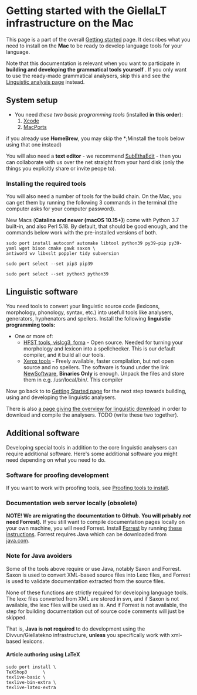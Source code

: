 # Getting started with the GiellaLT infrastructure on the Mac

This page is a part of the overall [Getting started](GettingStarted.html) page.
It describes what you need to install on the **Mac** to be ready to develop
language tools for your language.

Note that this documentation is relevant when you want to participate in **building and developing the grammatical tools yourself** . If you only want to use the ready-made grammatical analysers, skip this and see the [Linguistic analysis page](ling/LinguisticAnalysis.html) instead.


## System setup


* You need *these two basic programming tools* (installed **in this order**):
	1. [Xcode](InstallingXCode.html)
	1. [MacPorts](http://www.macports.org) 

if you already use **HomeBrew**, you may skip the *;Minstall the tools below using that one instead)

You will also need a **text editor** - we recommend    [SubEthaEdit](https://apps.apple.com/us/app/subethaedit/id728530824) - then you can collaborate with us over the net straight from your hard disk (only the things you explicitly share or invite peope to). 


###  Installing the required tools

You will also need a number of tools for the build chain. On the Mac, you can get them by running the following 3 commands in the terminal (the computer asks for your computer password).

New Macs (**Catalina and newer (macOS 10.15+)**) come with Python 3.7 built-in, and also Perl 5.18. By default, that should be good enough, and the commands below work with the pre-installed versions of both.

```
sudo port install autoconf automake libtool python39 py39-pip py39-yaml wget bison cmake gawk saxon \
antiword wv libxslt poppler tidy subversion

sudo port select --set pip3 pip39

sudo port select --set python3 python39
```



## Linguistic software


You need tools to convert your linguistic source code (lexicons, morphology,
phonology, syntax, etc.) into usefull tools like analysers, generators,
hyphenators and spellers. Install the following
**linguistic programming tools:**


* One or more of:
	* [HFST tools, vislcg3, foma](compiling_HFST3.html) -
   Open source. Needed for turning your morphology and lexicon into a
   spellchecker. This is our default compiler, and it build all our tools.
	* [Xerox tools](http://www.fsmbook.com) -
   Freely available, faster compilation, but not open source and no spellers.
   The software is found under the link
   [NewSoftware](https://web.stanford.edu/~laurik/.book2software/),
   **Binaries Only** is enough. Unpack the files and store them in e.g.
   /usr/local/bin/. This compiler 


Now go back to to [Getting Started page](GettingStarted.html) for the next step towards building, using and developing the linguistic analysers.

There is also [a page giving the overview for linguistic download](anonymous-svn.html) in order to download and compile the analysers. TODO (write these two together).




## Additional software


Developing special tools in addition to the core linguistic analysers can require additional software. Here's some additional software you might need depending on what you need to do.


### Software for proofing development

If you want to work with proofing tools, see [Proofing tools to install](install-overview.html).



###  Documentation web server locally (obsolete)

**NOTE! We are migrating the documentation to Github. You will prbably *not* need Forrest).**
If you still want to compile documentation pages locally on your own machine, you will need Forrest. Install [Forrest](http://forrest.apache.org) by running [these instructions](forrest-howto.html). Forrest requires Java which can be downloaded from [java.com](http://java.com/en/download/mac_download.jsp). 


### Note for Java avoiders


Some of the tools above require or use Java, notably Saxon and Forrest. Saxon is
used to convert XML-based source files into Lexc files, and Forrest is used to
validate documentation extracted from the source files.


None of these functions are strictly required for developing language tools. The
lexc files converted from XML are stored in svn, and if Saxon is not available,
the lexc files will be used as is. And if Forrest is not available, the step for
building documentation out of source code comments will just be skipped.


That is, **Java is not required** to do development using the Divvun/Giellatekno
infrastructure, **unless** you specifically work with xml-based lexicons.



#### Article authoring using LaTeX

```
sudo port install \
TeXShop3      \
texlive-basic \
texlive-bin-extra \
texlive-latex-extra
```

